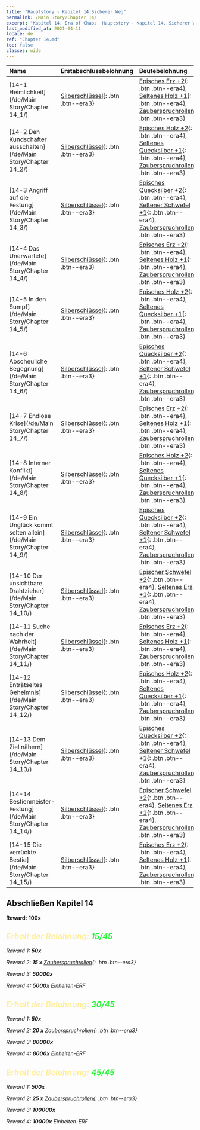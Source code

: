 ```yaml
---
title: "Hauptstory - Kapitel 14 Sicherer Weg"
permalink: /Main Story/Chapter 14/
excerpt: "Kapitel 14. Era of Chaos  Hauptstory - Kapitel 14. Sicherer Weg"
last_modified_at: 2021-04-11
locale: de
ref: "Chapter 14.md"
toc: false
classes: wide
---
```


  | Name |  Erstabschlussbelohnung | Beutebelohnung |
  |:------------|:------------|:------------| 
  | [14-1 Heimlichkeit](/de/Main Story/Chapter 14_1/) | [Silberschlüssel](/de/Items/con_693/){: .btn .btn--era3} | [Episches Erz +2](/de/Items/mat_47/){: .btn .btn--era4}, [Seltenes Holz +1](/de/Items/mat_41/){: .btn .btn--era4}, [Zauberspruchrollen](/de/Items/con_694/){: .btn .btn--era3} |
  | [14-2 Den Kundschafter ausschalten](/de/Main Story/Chapter 14_2/) | [Silberschlüssel](/de/Items/con_693/){: .btn .btn--era3} | [Episches Holz +2](/de/Items/mat_48/){: .btn .btn--era4}, [Seltenes Quecksilber +1](/de/Items/mat_42/){: .btn .btn--era4}, [Zauberspruchrollen](/de/Items/con_694/){: .btn .btn--era3} |
  | [14-3 Angriff auf die Festung](/de/Main Story/Chapter 14_3/) | [Silberschlüssel](/de/Items/con_693/){: .btn .btn--era3} | [Episches Quecksilber +2](/de/Items/mat_49/){: .btn .btn--era4}, [Seltener Schwefel +1](/de/Items/mat_43/){: .btn .btn--era4}, [Zauberspruchrollen](/de/Items/con_694/){: .btn .btn--era3} |
  | [14-4 Das Unerwartete](/de/Main Story/Chapter 14_4/) | [Silberschlüssel](/de/Items/con_693/){: .btn .btn--era3} | [Episches Erz +2](/de/Items/mat_47/){: .btn .btn--era4}, [Seltenes Holz +1](/de/Items/mat_41/){: .btn .btn--era4}, [Zauberspruchrollen](/de/Items/con_694/){: .btn .btn--era3} |
  | [14-5 In den Sumpf](/de/Main Story/Chapter 14_5/) | [Silberschlüssel](/de/Items/con_693/){: .btn .btn--era3} | [Episches Holz +2](/de/Items/mat_48/){: .btn .btn--era4}, [Seltenes Quecksilber +1](/de/Items/mat_42/){: .btn .btn--era4}, [Zauberspruchrollen](/de/Items/con_694/){: .btn .btn--era3} |
  | [14-6 Abscheuliche Begegnung](/de/Main Story/Chapter 14_6/) | [Silberschlüssel](/de/Items/con_693/){: .btn .btn--era3} | [Episches Quecksilber +2](/de/Items/mat_49/){: .btn .btn--era4}, [Seltener Schwefel +1](/de/Items/mat_43/){: .btn .btn--era4}, [Zauberspruchrollen](/de/Items/con_694/){: .btn .btn--era3} |
  | [14-7 Endlose Krise](/de/Main Story/Chapter 14_7/) | [Silberschlüssel](/de/Items/con_693/){: .btn .btn--era3} | [Episches Erz +2](/de/Items/mat_47/){: .btn .btn--era4}, [Seltenes Holz +1](/de/Items/mat_41/){: .btn .btn--era4}, [Zauberspruchrollen](/de/Items/con_694/){: .btn .btn--era3} |
  | [14-8 Interner Konflikt](/de/Main Story/Chapter 14_8/) | [Silberschlüssel](/de/Items/con_693/){: .btn .btn--era3} | [Episches Holz +2](/de/Items/mat_48/){: .btn .btn--era4}, [Seltenes Quecksilber +1](/de/Items/mat_42/){: .btn .btn--era4}, [Zauberspruchrollen](/de/Items/con_694/){: .btn .btn--era3} |
  | [14-9 Ein Unglück kommt selten allein](/de/Main Story/Chapter 14_9/) | [Silberschlüssel](/de/Items/con_693/){: .btn .btn--era3} | [Episches Quecksilber +2](/de/Items/mat_49/){: .btn .btn--era4}, [Seltener Schwefel +1](/de/Items/mat_43/){: .btn .btn--era4}, [Zauberspruchrollen](/de/Items/con_694/){: .btn .btn--era3} |
  | [14-10 Der unsichtbare Drahtzieher](/de/Main Story/Chapter 14_10/) | [Silberschlüssel](/de/Items/con_693/){: .btn .btn--era3} | [Epischer Schwefel +2](/de/Items/mat_50/){: .btn .btn--era4}, [Seltenes Erz +1](/de/Items/mat_40/){: .btn .btn--era4}, [Zauberspruchrollen](/de/Items/con_694/){: .btn .btn--era3} |
  | [14-11 Suche nach der Wahrheit](/de/Main Story/Chapter 14_11/) | [Silberschlüssel](/de/Items/con_693/){: .btn .btn--era3} | [Episches Erz +2](/de/Items/mat_47/){: .btn .btn--era4}, [Seltenes Holz +1](/de/Items/mat_41/){: .btn .btn--era4}, [Zauberspruchrollen](/de/Items/con_694/){: .btn .btn--era3} |
  | [14-12 Enträtseltes Geheimnis](/de/Main Story/Chapter 14_12/) | [Silberschlüssel](/de/Items/con_693/){: .btn .btn--era3} | [Episches Holz +2](/de/Items/mat_48/){: .btn .btn--era4}, [Seltenes Quecksilber +1](/de/Items/mat_42/){: .btn .btn--era4}, [Zauberspruchrollen](/de/Items/con_694/){: .btn .btn--era3} |
  | [14-13 Dem Ziel nähern](/de/Main Story/Chapter 14_13/) | [Silberschlüssel](/de/Items/con_693/){: .btn .btn--era3} | [Episches Quecksilber +2](/de/Items/mat_49/){: .btn .btn--era4}, [Seltener Schwefel +1](/de/Items/mat_43/){: .btn .btn--era4}, [Zauberspruchrollen](/de/Items/con_694/){: .btn .btn--era3} |
  | [14-14 Bestienmeister-Festung](/de/Main Story/Chapter 14_14/) | [Silberschlüssel](/de/Items/con_693/){: .btn .btn--era3} | [Epischer Schwefel +2](/de/Items/mat_50/){: .btn .btn--era4}, [Seltenes Erz +1](/de/Items/mat_40/){: .btn .btn--era4}, [Zauberspruchrollen](/de/Items/con_694/){: .btn .btn--era3} |
  | [14-15 Die verrückte Bestie](/de/Main Story/Chapter 14_15/) | [Silberschlüssel](/de/Items/con_693/){: .btn .btn--era3} | [Episches Erz +2](/de/Items/mat_47/){: .btn .btn--era4}, [Seltenes Holz +1](/de/Items/mat_41/){: .btn .btn--era4}, [Zauberspruchrollen](/de/Items/con_694/){: .btn .btn--era3} |


## Abschließen Kapitel 14

 **Reward:**  **100x** <i class="fas fa-gem"/>



## <span style="color: #ffeea0">Erhalt der Belohnung: </span><span style="color: #27f73a">15/45</span>

 Reward 1:  **50x** <i class="fas fa-gem"/>

 Reward 2: **15 x** [Zauberspruchrollen](/de/Items/con_694/){: .btn .btn--era3}

 Reward 3:  **50000x** <i class="fas fa-coins"/>

 Reward 4:  **5000x** Einheiten-ERF



## <span style="color: #ffeea0">Erhalt der Belohnung: </span><span style="color: #27f73a">30/45</span>

 Reward 1:  **50x** <i class="fas fa-gem"/>

 Reward 2: **20 x** [Zauberspruchrollen](/de/Items/con_694/){: .btn .btn--era3}

 Reward 3:  **80000x** <i class="fas fa-coins"/>

 Reward 4:  **8000x** Einheiten-ERF



## <span style="color: #ffeea0">Erhalt der Belohnung: </span><span style="color: #27f73a">45/45</span>

 Reward 1:  **500x** <i class="fas fa-gem"/>

 Reward 2: **25 x** [Zauberspruchrollen](/de/Items/con_694/){: .btn .btn--era3}

 Reward 3:  **100000x** <i class="fas fa-coins"/>

 Reward 4:  **10000x** Einheiten-ERF

